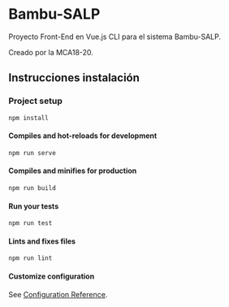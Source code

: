 # Bambu-SALP
Proyecto Front-End en Vue.js CLI para el sistema Bambu-SALP.

Creado por la MCA18-20.

## Instrucciones instalación
### Project setup
```
npm install
```

#### Compiles and hot-reloads for development
```
npm run serve
```

#### Compiles and minifies for production
```
npm run build
```

#### Run your tests
```
npm run test
```

#### Lints and fixes files
```
npm run lint
```

#### Customize configuration
See [Configuration Reference](https://cli.vuejs.org/config/).
